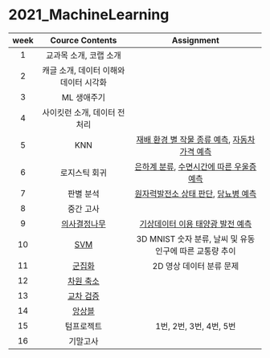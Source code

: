 # 2021_MachineLearning

|week|Cource Contents|Assignment|
|:--:|:--:|:--:|
|1|교과목 소개, 코랩 소개|
|2|캐글 소개, 데이터 이해와 데이터 시각화|
|3|ML 생애주기|
|4|사이킷런 소개, 데이터 전처리|
|5|KNN|[재배 환경 별 작물 종류 예측](https://github.com/yunjeong-chang/2021_MachineLearning/blob/main/5%EC%A3%BC%EC%B0%A8_Assignment1_%EC%9E%91%EB%AC%BC%20%EC%A2%85%EB%A5%98%20%EC%98%88%EC%B8%A1.ipynb), [자동차 가격 예측](https://github.com/yunjeong-chang/2021_MachineLearning/blob/main/5%EC%A3%BC%EC%B0%A8_Assignment2_%EC%9E%90%EB%8F%99%EC%B0%A8%20%EA%B0%80%EA%B2%A9%20%EC%98%88%EC%B8%A1_18012576_%EC%9E%A5%EC%9C%A4%EC%A0%95.ipynb)|
|6|로지스틱 회귀|[은하계 분류](https://github.com/yunjeong-chang/2021_MachineLearning/blob/main/6%EC%A3%BC%EC%B0%A8_Assignment1_%EC%9D%80%ED%95%98%EA%B3%84_%EB%B6%84%EB%A5%98.ipynb), [수면시간에 따른 우울증 예측](https://github.com/yunjeong-chang/2021_MachineLearning/blob/main/6%EC%A3%BC%EC%B0%A8_Assignment2_%EC%88%98%EB%A9%B4%EC%8B%9C%EA%B0%84%EC%97%90%20%EB%94%B0%EB%A5%B8%20%EC%9A%B0%EC%9A%B8%EC%A6%9D%20%EC%98%88%EC%B8%A1.ipynb)
|7|판별 분석|[원자력발전소 상태 판단](https://github.com/yunjeong-chang/2021_MachineLearning/blob/main/7%EC%A3%BC%EC%B0%A8_Assignment1_%EC%9B%90%EC%9E%90%EB%A0%A5%EB%B0%9C%EC%A0%84%EC%86%8C%20%EC%83%81%ED%83%9C%20%ED%8C%90%EB%8B%A8.ipynb), [당뇨병 예측](https://github.com/yunjeong-chang/2021_MachineLearning/blob/main/7%EC%A3%BC%EC%B0%A8_Assignment2_%EB%8B%B9%EB%87%A8%EB%B3%91_%EC%98%88%EC%B8%A1.ipynb)|
|8|중간 고사|
|9|[의사결정나무](https://github.com/yunjeong-chang/2021_MachineLearning/blob/main/%EC%9D%98%EC%82%AC%EA%B2%B0%EC%A0%95%EB%82%98%EB%AC%B4/%EC%9D%98%EC%82%AC%EA%B2%B0%EC%A0%95%EB%82%98%EB%AC%B4%20%EC%9D%B4%EB%A1%A0.md)|[기상데이터 이용 태양광 발전 예측](https://github.com/yunjeong-chang/2021_MachineLearning/blob/main/9%EC%A3%BC%EC%B0%A8_%ED%83%9C%EC%96%91%EA%B4%91%EB%B0%9C%EC%A0%84%EB%9F%89%EC%98%88%EC%B8%A1.ipynb)|
|10|[SVM](https://github.com/yunjeong-chang/2021_MachineLearning/blob/main/SVM/SVM%20%EC%9D%B4%EB%A1%A0.md)|3D MNIST 숫자 분류, 날씨 및 유동인구에 따른 교통량 추이|
|11|[군집화](https://github.com/yunjeong-chang/2021_MachineLearning/blob/main/%EA%B5%B0%EC%A7%91%ED%99%94/%EA%B5%B0%EC%A7%91%ED%99%94%20%EC%9D%B4%EB%A1%A0.md)|2D 영상 데이터 분류 문제|
|12|[차원 축소](https://github.com/yunjeong-chang/2021_MachineLearning/blob/main/%EC%B0%A8%EC%9B%90%20%EC%B6%95%EC%86%8C/%EC%B0%A8%EC%9B%90%20%EC%B6%95%EC%86%8C%20%EC%9D%B4%EB%A1%A0.md)||
|13|[교차 검증](https://github.com/yunjeong-chang/2021_MachineLearning/blob/main/%EB%AA%A8%ED%98%95%EC%A7%84%EB%8B%A8%EA%B3%BC%20%EA%B5%90%EC%B0%A8%EA%B2%80%EC%A6%9D/%EB%AA%A8%ED%98%95%EC%A7%84%EB%8B%A8%EA%B3%BC%20%EA%B5%90%EC%B0%A8%EA%B2%80%EC%A6%9D%20%EC%9D%B4%EB%A1%A0.md)||
|14|[앙상블](https://github.com/yunjeong-chang/2021_MachineLearning/blob/main/%EC%95%99%EC%83%81%EB%B8%94/%EC%95%99%EC%83%81%EB%B8%94%20%EC%9D%B4%EB%A1%A0.md)||
|15|텀프로젝트|1번, 2번, 3번, 4번, 5번|
|16|기말고사|
